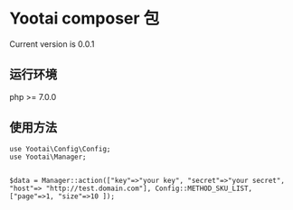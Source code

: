 # Yootai composer 包
Current version is 0.0.1


## 运行环境
php >= 7.0.0

## 使用方法

```
use Yootai\Config\Config;
use Yootai\Manager;


$data = Manager::action(["key"=>"your key", "secret"=>"your secret", "host"=> "http://test.domain.com"], Config::METHOD_SKU_LIST, ["page"=>1, "size"=>10 ]);
```

